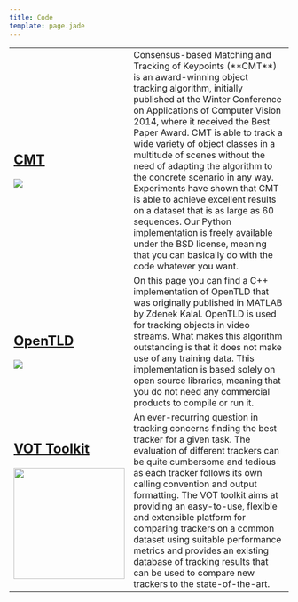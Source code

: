 ```yaml
---
title: Code
template: page.jade
---
```


<table class='code'>
<tr>
<td>
<a href='/cmt'><h2>CMT</h2><img src='/cmt/voting.png' /></a>
</td>
<td>
Consensus-based Matching and Tracking of Keypoints (**CMT**) is an award-winning object tracking algorithm, initially published at the Winter Conference on Applications of Computer Vision 2014,
where it received the Best Paper Award.
CMT is able to track a wide variety of object classes in a multitude of scenes
without the need of adapting the algorithm to the concrete scenario in any way.
Experiments have shown that CMT is able to achieve excellent results
on a dataset that is as large as 60 sequences.
Our Python implementation is freely available under the BSD license, meaning that you can basically do with the code whatever you want.
</td>
</tr>

<tr>
<td>
<a href='/tld'><h2>OpenTLD</h2><img src='/tld/mf-00001.png' /></a>
</td>
<td>
On this page you can find a C++ implementation of OpenTLD that was originally published in MATLAB by Zdenek Kalal. OpenTLD is used for
tracking objects in video streams. What makes this algorithm outstanding is that it does not make use of any training
data. This implementation is based solely on open source libraries, meaning that you do not need any commercial
products to compile or run it.
</td>
</tr>

<tr>
<td>
<a href='http://www.votchallenge.net'><h2>VOT Toolkit</h2><img width='200px' src='/vot/vot.png' /></a>
</td>
<td>
An ever-recurring question in tracking concerns finding the best tracker for a given task.
The evaluation of different trackers can be quite cumbersome and tedious as each tracker
follows its own calling convention and output formatting.
The VOT toolkit aims at providing an easy-to-use, flexible and extensible platform for comparing
trackers on a common dataset using suitable performance metrics
and provides an existing database of tracking results that can be used to
compare new trackers to the state-of-the-art.
</td>
</tr>
</table>

[1]: http://meta.stackoverflow.com/users/44330/jason-s
[2]: http://www.gravatar.com/avatar/dd57e..dfd07?s=128&d=identicon&r=PG (hover text)

